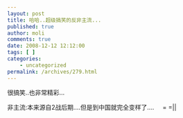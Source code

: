 ```yaml
---
layout: post
title: 哈哈..超级搞笑的反非主流...
published: true
author: moli
comments: true
date: 2008-12-12 12:12:00
tags: [ ]
categories:
    - uncategorized
permalink: /archives/279.html
---
```




很搞笑..也非常精彩&#8230;

非主流:本来源自2战后期&#8230;.但是到中国就完全变样了&#8230;.&nbsp;&nbsp;&nbsp;&nbsp; = =||